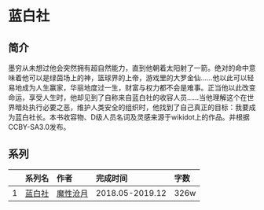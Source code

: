 # 蓝白社


## 简介

墨穷从未想过他会突然拥有超自然能力，直到他朝着太阳射了一箭。绝对的命中意味着他可以是绿茵场上的神，篮球界的上帝，游戏里的大罗金仙……他以此可以轻易地成为人生赢家，华丽地度过一生，财富与权力都不会是难事。正当他以此改变命运，享受人生时，他却见到了自称来自蓝白社的收容人员……当他理解这个在世界暗处执行必要之恶，维护人类安全的组织时，他找到了自己真正的目标：我要成为蓝白社长。本书收容物、D级人员名词及灵感来源于wikidot上的作品。并根据CCBY-SA3.0发布。
## 系列

|     | 系列名                                            | 作者                                            | 完成时间            | 字数   |
| :-- | :--------------------------------------------- | :-------------------------------------------- | :-------------- | :--- |
| 1   | [蓝白社](https://www.qidian.com/book/1011924365/) | [魔性沧月](https://my.qidian.com/author/1623944/) | 2018.05-2019.12 | 326w |

